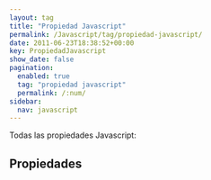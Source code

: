 ```yaml
---
layout: tag
title: "Propiedad Javascript"
permalink: /Javascript/tag/propiedad-javascript/
date: 2011-06-23T18:38:52+00:00
key: PropiedadJavascript
show_date: false
pagination: 
  enabled: true
  tag: "propiedad javascript"
  permalink: /:num/    
sidebar:
  nav: javascript
---
```


Todas las propiedades Javascript:
<h2>Propiedades</h2>